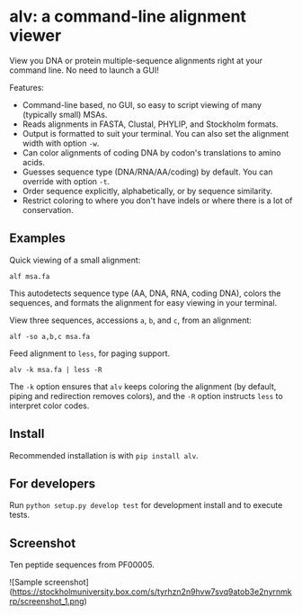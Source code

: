 # alv: a command-line alignment viewer

View you DNA or protein multiple-sequence alignments right at your command line. No need to launch a
GUI!

Features:

* Command-line based, no GUI, so easy to script viewing of many (typically small) MSAs.
* Reads alignments in FASTA, Clustal, PHYLIP, and Stockholm formats. 
* Output is formatted to suit your terminal. You can also set the alignment width with option `-w`.
* Can color alignments of coding DNA by codon's translations to amino acids.
* Guesses sequence type (DNA/RNA/AA/coding) by default. You can override with option `-t`.
* Order sequence explicitly, alphabetically, or by sequence similarity.
* Restrict coloring to where you don't have indels or where there is a lot of conservation.

## Examples

Quick viewing of a small alignment:
```
alf msa.fa
```
This autodetects sequence type (AA, DNA, RNA, coding DNA), colors the sequences, and formats the
alignment for easy viewing in your terminal.

View three sequences, accessions `a`, `b`, and `c`, from an alignment:
```
alf -so a,b,c msa.fa
```

Feed alignment to `less`, for paging support.
```
alv -k msa.fa | less -R
```
The `-k` option ensures that `alv` keeps coloring the alignment (by default, piping
and redirection removes colors), and the `-R` option instructs `less` to interpret color codes.

## Install

Recommended installation is with `pip install alv`.

## For developers

Run `python setup.py develop test` for development install and to execute tests.

## Screenshot

Ten peptide sequences from PF00005.

![Sample screenshot]
(https://stockholmuniversity.box.com/s/tyrhzn2n9hvw7svq9atob3e2nyrnmkrp/screenshot_1.png)